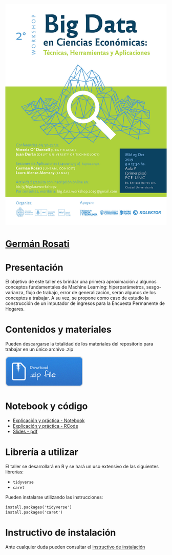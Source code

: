 [![](img/big-data-3.jpg)](http://www.eco.unc.edu.ar/noticia-principal/2-workshop-sobre-big-data-en-ciencias-economicas)

# [Germán Rosati](gefero.github.io)

# Presentación
El objetivo de este taller es brindar una primera aproximación a algunos conceptos fundamentales de Machine Learning: hiperparámetros, sesgo-varianza, flujo de trabajo, error de generalización, serán algunos de los conceptos a trabajar.
A su vez, se propone como caso de estudio la construcción de un imputador de ingresos para la Encuesta Permanente de Hogares.


# Contenidos y materiales
Pueden descargarse la totalidad de los materiales del repositorio para trabajar en un único archivo .zip

[![](img/Download.png)](REPO_ML_workshop.zip)


# Notebook y código
- [Explicación y práctica - Notebook](notebook/ml_imputation_notebook.nb.html)
- [Explicación y práctica - RCode](scripts/ml_imputation_script.R)
- [Slides - pdf](slides/20191025_FCE_UNC.pdf)

# Librería a utilizar
El taller se desarrollará en R y se hará un uso extensivo de las siguientes librerías:

- `tidyverse`
- `caret`

Pueden instalarse utilizando las instrucciones:

```{r}
install.packages('tidyverse')  
install.packages('caret') 
```

# Instructivo de instalación
Ante cualquier duda pueden consultar el [instructivo de instalación](https://docs.google.com/document/d/1QOo8NsT1cZDJCID3qPvryc6Wl_9oMHxsY5B_CbWBEdg/edit)


